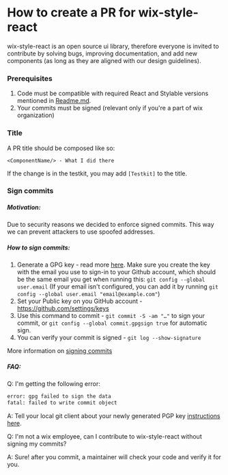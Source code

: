 # How to create a PR for wix-style-react

wix-style-react is an open source ui library, therefore everyone is invited to contribute by solving bugs, improving documentation, and add new components (as long as they are aligned with our design guidelines).

### Prerequisites

1. Code must be compatible with required React and Stylable versions mentioned in [Readme.md](../../README.md).
2. Your commits must be signed (relevant only if you're a part of wix organization)

### Title
A PR title should be composed like so:
```
<ComponentName/> - What I did there
```
If the change is in the testkit, you may add `[Testkit]` to the title.

### Sign commits
##### Motivation:
Due to security reasons we decided to enforce signed commits.
This way we can prevent attackers to use spoofed addresses.

##### How to sign commits:
1. Generate a GPG key - read more [here](https://docs.github.com/en/github/authenticating-to-github/generating-a-new-gpg-key).
  Make sure you create the key with the email you use to sign-in to your Github account, which should be the same email you get when running this: `git config --global user.email` (If your email isn't configured, you can add it by running `git config --global user.email "email@example.com"`)
2. Set your Public key on you GitHub account - https://github.com/settings/keys
3. Use this command to commit - `git commit -S -am "…"` to sign your commit, or `git config --global commit.gpgsign true` for automatic sign.
4. You can verify your commit is signed - `git log --show-signature`

More information on [signing commits](https://docs.github.com/en/github/authenticating-to-github/signing-commits)

##### FAQ:

Q: I'm getting the following error:
```bash
error: gpg failed to sign the data
fatal: failed to write commit object
```
A: Tell your local git client about your newly generated PGP key [instructions here](https://docs.github.com/en/github/authenticating-to-github/telling-git-about-your-signing-key).

Q: I'm not a wix employee, can I contribute to wix-style-react without signing my commits?

A: Sure! after you commit, a maintainer will check your code and verify it for you.